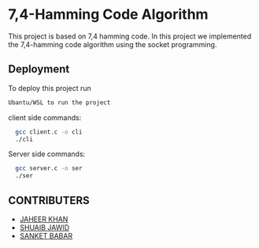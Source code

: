 
# 7,4-Hamming Code Algorithm

This project is based on 7,4 hamming code.
In this project we implemented the 7,4-hamming code algorithm using the socket programming.


## Deployment

To deploy this project run

```bash
Ubantu/WSL to run the project
```

client side commands:
```bash
  gcc client.c -o cli 
  ./cli
```
Server side commands:

```bash
  gcc server.c -o ser 
  ./ser
```

## CONTRIBUTERS

- [JAHEER KHAN ](https://www.github.com/jaheerkhan01)
- [SHUAIB JAWID](https://www.github.com/ShubJas)
- [SANKET BABAR](https://www.github.com/)



